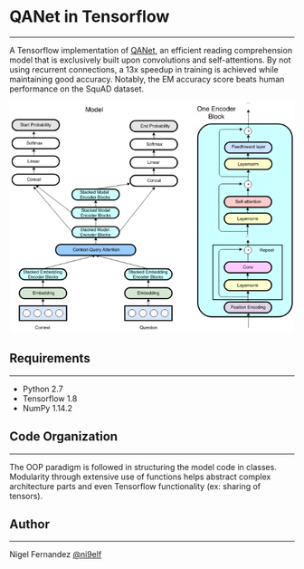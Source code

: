 # QANet in Tensorflow
___
A Tensorflow implementation of [QANet](https://arxiv.org/abs/1804.09541), an efficient reading comprehension model that is exclusively built upon convolutions and self-attentions. By not using recurrent connections, a 13x speedup in training is achieved while maintaining good accuracy. Notably, the EM accuracy score beats human performance on the SquAD dataset.

<p align="center"> 
<img src="assets/architecture.png">
</p>

## Requirements
___
* Python 2.7
* Tensorflow 1.8
* NumPy 1.14.2

## Code Organization
___
The OOP paradigm is followed in structuring the model code in classes. Modularity through extensive use of functions helps abstract complex architecture parts and even Tensorflow functionality (ex: sharing of tensors).

## Author
___
Nigel Fernandez [@ni9elf](https://github.com/ni9elf/)

